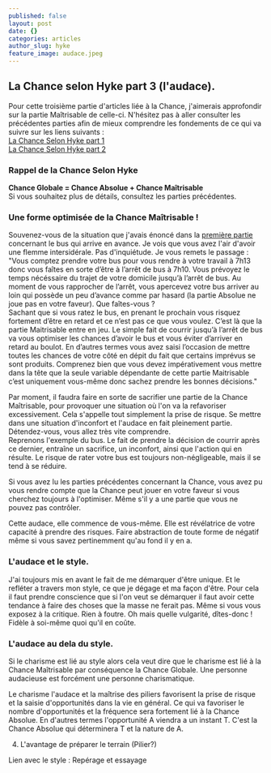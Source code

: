 ```yaml
---
published: false
layout: post
date: {}
categories: articles
author_slug: hyke
feature_image: audace.jpeg
---
```

## La Chance selon Hyke part 3 (l'audace).

Pour cette troisième partie d'articles liée à la Chance, j'aimerais approfondir sur la partie Maîtrisable de celle-ci. N'hésitez pas à aller consulter les précédentes parties afin de mieux comprendre les fondements de ce qui va suivre sur les liens suivants :  
[La Chance Selon Hyke part 1](http://www.crevardstyle.com/La-Chance-Selon-Hyke)  
[La Chance Selon Hyke part 2](http://www.crevardstyle.com/La-Chance-Selon-Hyke-part-2)  

### Rappel de la Chance Selon Hyke

**Chance Globale = Chance Absolue + Chance Maîtrisable**  
Si vous souhaitez plus de détails, consultez les parties précédentes.

### Une forme optimisée de la Chance Maîtrisable !

Souvenez-vous de la situation que j'avais énoncé dans la [première partie](http://www.crevardstyle.com/La-Chance-Selon-Hyke) concernant le bus qui arrive en avance. Je vois que vous avez l'air d'avoir une flemme intersidérale. Pas d'inquiétude. Je vous remets le passage :  
"Vous comptez prendre votre bus pour vous rendre à votre travail à 7h13 donc vous faîtes en sorte d’être à l’arrêt de bus à 7h10. Vous prévoyez le temps nécéssaire du trajet de votre domicile jusqu’à l’arrêt de bus. Au moment de vous rapprocher de l’arrêt, vous apercevez votre bus arriver au loin qui possède un peu d’avance comme par hasard (la partie Absolue ne joue pas en votre faveur). Que faîtes-vous ?  
Sachant que si vous ratez le bus, en prenant le prochain vous risquez fortement d’être en retard et ce n’est pas ce que vous voulez. C’est là que la partie Maitrisable entre en jeu. Le simple fait de courrir jusqu’à l’arrêt de bus va vous optimiser les chances d’avoir le bus et vous éviter d’arriver en retard au boulot. En d’autres termes vous avez saisi l’occasion de mettre toutes les chances de votre côté en dépit du fait que certains imprévus se sont produits. Comprenez bien que vous devez impérativement vous mettre dans la tête que la seule variable dépendante de cette partie Maitrisable c’est uniquement vous-même donc sachez prendre les bonnes décisions."

Par moment, il faudra faire en sorte de sacrifier une partie de la Chance Maîtrisable, pour provoquer une situation où l'on va la refavoriser excessivement. Cela s'appelle tout simplement la prise de risque. Se mettre dans une situation d'inconfort et l'audace en fait pleinement partie. Détendez-vous, vous allez très vite comprendre.  
Reprenons l'exemple du bus. Le fait de prendre la décision de courrir après ce dernier, entraîne un sacrifice, un inconfort, ainsi que l'action qui en résulte. Le risque de rater votre bus est toujours non-négligeable, mais il se tend à se réduire.

Si vous avez lu les parties précédentes concernant la Chance, vous avez pu vous rendre compte que la Chance peut jouer en votre faveur si vous cherchez toujours à l'optimiser. Même s'il y a une partie que vous ne pouvez pas contrôler.

Cette audace, elle commence de vous-même. Elle est révélatrice de votre capacité à prendre des risques. Faire abstraction de toute forme de négatif même si vous savez pertinemment qu'au fond il y en a.

### L'audace et le style.

J'ai toujours mis en avant le fait de me démarquer d'être unique. Et le refléter a travers mon style, ce que je dégage et ma façon d'être. Pour cela il faut prendre conscience que si l'on veut se démarquer il faut avoir cette tendance à faire des choses que la masse ne ferait pas. Même si vous vous exposez à la critique. Rien à foutre. Oh mais quelle vulgarité, dîtes-donc ! Fidèle à soi-même quoi qu'il en coûte.

### L'audace au dela du style.

Si le charisme est lié au style alors cela veut dire que le charisme est lié à la Chance Maîtrisable par conséquence la Chance Globale. Une personne audacieuse est forcément une personne charismatique.

Le charisme l'audace et la maîtrise des piliers favorisent la prise de risque et la saisie d'opportunités dans la vie en général. Ce qui va favoriser le nombre d'opportunités et la fréquence sera fortement lié à la Chance Absolue. En d'autres termes l'opportunité A viendra a un instant T. C'est la Chance Absolue qui déterminera T et la nature de A.

4. L'avantage de préparer le terrain (Pilier?)

Lien avec le style : Repérage et essayage
